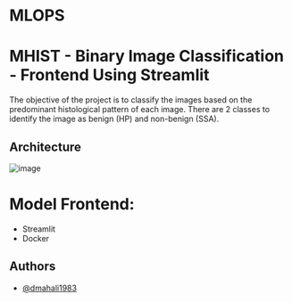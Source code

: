 # MLOPS

#  MHIST - Binary Image Classification - Frontend Using Streamlit
The objective of the project is to classify the images based on the predominant histological pattern of each image. There are 2 classes to identify the image as benign (HP) and non-benign (SSA).


## Architecture

![image](https://github.com/dmahali1983/MLOPS/assets/46201233/bc28c5e2-f970-4d58-befe-c10930dc2012)

# Model Frontend:
- Streamlit
- Docker

## Authors

- [@dmahali1983](https://github.com/dmahali1983)
